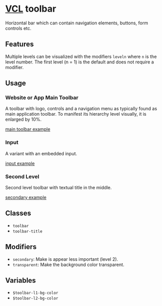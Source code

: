 # [VCL](https://vcl.github.io/) toolbar

Horizontal bar which can contain navigation elements,
buttons, form controls etc.

## Features

Multiple levels can be visualized with the modifiers `leveln`
where `n` is the level number. The first level (n = 1) is the default and does
not require a modifier.

## Usage

### Website or App Main Toolbar

A toolbar with logo, controls and a navigation menu
as typically found as main application toolbar.
To manifest its hierarchy level visually,  it is enlarged by 10%.

[main toolbar example](/demo/example-main.html)

### Input

A variant with an embedded input.

[input example](/demo/example-input.html)

### Second Level

Second level toolbar with textual title in the middle.

[secondary example](/demo/example-secondary.html)

## Classes

- `toolbar`
- `toolbar-title`

## Modifiers

- `secondary`: Make is appear less important (level 2).
- `transparent`: Make the background color transparent.

## Variables

- `$toolbar-l1-bg-color`
- `$toolbar-l2-bg-color`

